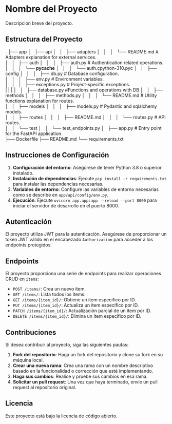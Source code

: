 # Nombre del Proyecto

Descripción breve del proyecto.

## Estructura del Proyecto

.
├── app
│   ├── api
│   │   ├── adapters
│   │   │   └── README.md # Adapters explanation for external services. \
│   │   ├── auth
│   │   │   ├── auth.py # Authentication related operations. \
│   │   │   └── __pycache__
│   │   │       └── auth.cpython-310.pyc
│   │   ├── config
│   │   │   ├── db.py # Database configuration. \
│   │   │   ├── env.py # Environment variables. \
│   │   │   ├── exceptions.py # Project-specific exceptions. \
|   |   |
│   │   ├── database.py #Functions and operations with DB
│   │   ├── methods
│   │   │   ├── methods.py 
│   │   │   └── README.md # Utility functions explanation for routes. \
│   │   ├── models
│   │   │   ├── models.py # Pydantic and sqlalchemy models. \
│   │   ├── routes
│   │   │   ├── README.md 
│   │   │   └── routes.py # API routes. \
│   │   └── test
│   │       └── test_endpoints.py
│   ├── app.py # Entry point for the FastAPI application. \
├── Dockerfile 
├── README.md 
└── requirements.txt


## Instrucciones de Configuración

1. **Configuración del entorno**: Asegúrese de tener Python 3.8 o superior instalado.
2. **Instalación de dependencias**: Ejecute `pip install -r requirements.txt` para instalar las dependencias necesarias.
3. **Variables de entorno**: Configure las variables de entorno necesarias como se describe en `app/api/config/env.py`.
4. **Ejecución**: Ejecute `uvicorn app.app:app --reload --port 8000` para iniciar el servidor de desarrollo en el puerto 8000.

## Autenticación

El proyecto utiliza JWT para la autenticación. Asegúrese de proporcionar un token JWT válido en el encabezado `Authorization` para acceder a los endpoints protegidos.

## Endpoints

El proyecto proporciona una serie de endpoints para realizar operaciones CRUD en `items`:

- `POST /items/`: Crea un nuevo ítem.
- `GET /items/`: Lista todos los ítems.
- `GET /items/{item_id}/`: Obtiene un ítem específico por ID.
- `PUT /items/{item_id}/`: Actualiza un ítem específico por ID.
- `PATCH /items/{item_id}/`: Actualización parcial de un ítem por ID.
- `DELETE /items/{item_id}/`: Elimina un ítem específico por ID.

## Contribuciones

Si desea contribuir al proyecto, siga las siguientes pautas:

1. **Fork del repositorio**: Haga un fork del repositorio y clone su fork en su máquina local.
2. **Crear una nueva rama**: Crea una rama con un nombre descriptivo basado en la funcionalidad o corrección que esté implementando.
3. **Haga sus cambios**: Realice y pruebe sus cambios en esa rama.
4. **Solicitar un pull request**: Una vez que haya terminado, envíe un pull request al repositorio original.

## Licencia

Este proyecto está bajo la licencia de código abierto.